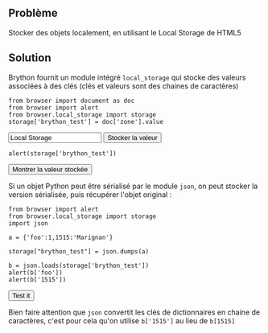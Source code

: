 Problème
--------

Stocker des objets localement, en utilisant le Local Storage de HTML5


Solution
--------

Brython fournit un module intégré `local_storage` qui stocke des valeurs associées à des clés (clés et valeurs sont des chaines de caractères)

    from browser import document as doc
    from browser import alert
    from browser.local_storage import storage
    storage['brython_test'] = doc['zone'].value
    
<input id="zone" value="Local Storage">
<button id="show_0">Stocker la valeur</button>

    alert(storage['brython_test'])

<button id="show_1">Montrer la valeur stockée</button>


<script type="text/python3">
from browser import doc
def show_locstor(num):
    src = doc.get(selector="pre.marked")[num].text
    exec(src)

doc['show_0'].bind('click', lambda ev:show_locstor(0))
doc['show_1'].bind('click', lambda ev:show_locstor(1))
doc['show_2'].bind('click', lambda ev:show_locstor(2))
</script>

Si un objet Python peut être sérialisé par le module `json`, on peut stocker la version sérialisée, puis récupérer l'objet original :

    from browser import alert
    from browser.local_storage import storage
    import json
    
    a = {'foo':1,1515:'Marignan'}
    
    storage["brython_test"] = json.dumps(a)
    
    b = json.loads(storage['brython_test'])
    alert(b['foo'])
    alert(b['1515'])

<button id="show_2">Test it</button>

Bien faire attention que `json` convertit les clés de dictionnaires en chaine de caractères, c'est pour cela qu'on utilise `b['1515']` au lieu de `b[1515]`

